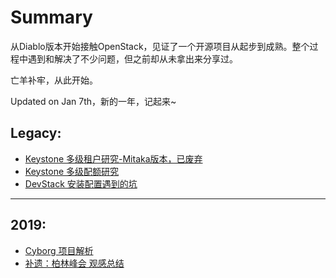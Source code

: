 # Summary
从Diablo版本开始接触OpenStack，见证了一个开源项目从起步到成熟。整个过程中遇到和解决了不少问题，但之前却从未拿出来分享过。

亡羊补牢，从此开始。

Updated on Jan 7th，新的一年，记起来~


## Legacy:
* [Keystone 多级租户研究-Mitaka版本，已废弃](sharing/keystone_hierarchical_projects/FAR_for_keystone_hierarchical_projects.md)
* [Keystone 多级配额研究](sharing/keystone_hierarchical_quota/keystone_hierarchical_quota.md)
* [DevStack 安装配置遇到的坑](sharing/tips/DevStack_installing.md)
----------------
## 2019:
* [Cyborg 项目解析](sharing/cyborg/OpenStack%20Cyborg.md)
* [补遗：柏林峰会 观感总结](sharing/berlin_summit/OpenStack_Berlin_Summit.md)
